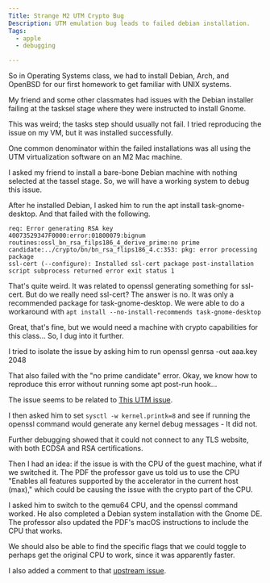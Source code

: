 ```yaml
---
Title: Strange M2 UTM Crypto Bug
Description: UTM emulation bug leads to failed debian installation.
Tags: 
  - apple
  - debugging

---
```


So in Operating Systems class, we had to install Debian, Arch, and OpenBSD for
our first homework to get familiar with UNIX systems.

My friend and some other classmates had issues with the Debian installer failing
at the tasksel stage where they were instructed to install Gnome.

This was weird; the tasks step should usually not fail. I tried reproducing the
issue on my VM, but it was installed successfully.

One common denominator within the failed installations was all using the UTM
virtualization software on an M2 Mac machine.

I asked my friend to install a bare-bone Debian machine with nothing selected at
the tassel stage. So, we will have a working system to debug this issue.

After he installed Debian, I asked him to run the apt install
task-gnome-desktop. And that failed with the following.

```text
req: Error generating RSA key
40073529347F0000:error:01800079:bignum
routines:ossl_bn_rsa_filps186_4_derive_prime:no prime candidate:../crypto/bn/bn_rsa_flips186_4.c:353: pkg: error processing package
ssl-cert (--configure): Installed ssl-cert package post-installation script subprocess returned error exit status 1
```

That's quite weird. It was related to openssl generating something for ssl-cert.
But do we really need ssl-cert? The answer is no. It was only a recommended
package for task-gnome-desktop. We were able to do a workaround with
`apt install --no-install-recommends task-gnome-desktop`

Great, that's fine, but we would need a machine with crypto capabilities for
this class... So, I dug into it further.

I tried to isolate the issue by asking him to run openssl genrsa -out aaa.key
2048

That also failed with the "no prime candidate" error. Okay, we know how to
reproduce this error without running some apt post-run hook...

The issue seems to be related to [This UTM issue](https://github.com/utmapp/UTM/issues/4924).

I then asked him to set `sysctl -w kernel.printk=8` and see if running the
openssl command would generate any kernel debug messages - It did not.

Further debugging showed that it could not connect to any TLS website, with both
ECDSA and RSA certifications.

Then I had an idea: if the issue is with the CPU of the guest machine, what if
we switched it. The PDF the professor gave us told us to use the CPU "Enables
all features supported by the accelerator in the current host (max)," which
could be causing the issue with the crypto part of the CPU.

I asked him to switch to the qemu64 CPU, and the openssl command worked. He also
completed a Debian system installation with the Gnome DE. The professor also
updated the PDF's macOS instructions to include the CPU that works.

We should also be able to find the specific flags that we could toggle to
perhaps get the original CPU to work, since it was apparently faster.

I also added a comment to that [upstream
issue](https://github.com/utmapp/UTM/issues/4924#issuecomment-1903115494).
